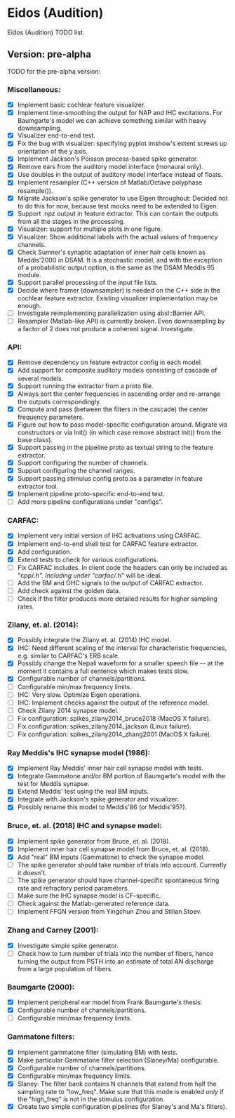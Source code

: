 # Eidos (Audition)

Eidos (Audition) TODO list.

## Version: pre-alpha
TODO for the pre-alpha version:

### Miscellaneous:
  - [X] Implement basic cochlear feature visualizer.
  - [X] Implement time-smoothing the output for NAP and IHC excitations. For
        Baumgarte's model we can achieve something similar with heavy
        downsampling.
  - [X] Visualizer end-to-end test.
  - [X] Fix the bug with visualizer: specifying pyplot imshow's extent
        screws up orientation of the y axis.
  - [X] Implement Jackson's Poisson process-based spike generator.
  - [X] Remove ears from the auditory model interface (monaural only).
  - [X] Use doubles in the output of auditory model interface instead of floats.
  - [X] Implement resampler (C++ version of Matlab/Octave polyphase resample()).
  - [X] Migrate Jackson's spike generator to use Eigen throughout: Decided not
        to do this for now, because test mocks need to be extended to Eigen.
  - [X] Support .npz output in feature extractor. This can contain the outputs
        from all the stages in the processing.
  - [X] Visualizer: support for multiple plots in one figure.
  - [X] Visualizer: Show additional labels with the actual values of frequency
        channels.
  - [X] Check Sumner's synaptic adaptation of inner hair cells known as Meddis'2000
        in DSAM. It is a stochastic model, and with the exception of a probabilistic
        output option, is the same as the DSAM Meddis 95 module.
  - [X] Support parallel processing of the input file lists.
  - [X] Decide where framer (downsampler) is needed on the C++ side in the
        cochlear feature extractor. Existing visualizer implementation
        may be enough.
  - [ ] Investigate reimplementing parallelization using absl::Barrier API.
  - [ ] Resampler (Matlab-like API) is currently broken. Even downsampling by a
        factor of 2 does not produce a coherent signal. Investigate.

### API:
  - [X] Remove dependency on feature extractor config in each model.
  - [X] Add support for composite auditory models consisting of cascade of
        several models.
  - [X] Support running the extractor from a proto file.
  - [X] Always sort the center frequencies in ascending order and re-arrange
        the outputs correspondingly.
  - [X] Compute and pass (between the filters in the cascade) the center
        frequency parameters.
  - [X] Figure out how to pass model-specific configuration around. Migrate
        via constructors or via Init() (in which case remove abstract Init()
        from the base class).
  - [X] Support passing in the pipeline proto as textual string to the feature
        extractor.
  - [X] Support configuring the number of channels.
  - [X] Support configuring the channel ranges.
  - [X] Support passing stimulus config proto as a parameter in feature
        extractor tool.
  - [X] Implement pipeline proto-specific end-to-end test.
  - [ ] Add more pipeline configurations under "configs".

### CARFAC:
  - [X] Implement very initial version of IHC activations using CARFAC.
  - [X] Implement end-to-end shell test for CARFAC feature extractor.
  - [X] Add configuration.
  - [X] Extend tests to check for various configurations.
  - [ ] Fix CARFAC includes. In client code the headers can only be included
        as "cpp/*.h". Including under "carfac/*.h" will be ideal.
  - [ ] Add the BM and OHC signals to the output of CARFAC extractor.
  - [ ] Add check against the golden data.
  - [ ] Check if the filter produces more detailed results for higher sampling
        rates.

### Zilany, et. al. (2014):
  - [X] Possibly integrate the Zilany et. al. (2014) IHC model.
  - [X] IHC: Need different scaling of the interval for characteristic
        frequencies, e.g. similar to CARFAC's ERB scale.
  - [X] Possibly change the Nepali waveform for a smaller speech file --
        at the moment it contains a full sentence which makes tests slow.
  - [X] Configurable number of channels/partitions.
  - [ ] Configurable min/max frequency limits.
  - [ ] IHC: Very slow. Optimize Eigen operations.
  - [ ] IHC: Implement checks against the output of the reference model.
  - [ ] Check Zilany 2014 synapse model.
  - [ ] Fix configuration: spikes_zilany2014_bruce2018 (MacOS X failure).
  - [ ] Fix configuration: spikes_zilany2014_jackson (Linux failure).
  - [ ] Fix configuration: spikes_zilany2014_zhang2001 (MacOS X failure).

### Ray Meddis's IHC synapse model (1986):
  - [X] Implement Ray Meddis' inner hair cell synapse model with tests.
  - [X] Integrate Gammatone and/or BM portion of Baumgarte's model with the
        test for Meddis synapse.
  - [X] Extend Meddis' test using the real BM inputs.
  - [X] Integrate with Jackson's spike generator and visualizer.
  - [X] Possibly rename this model to Meddis'86 (or Meddis'95?).

### Bruce, et. al. (2018) IHC and synapse model:
  - [X] Implement spike generator from Bruce, et. al. (2018).
  - [X] Implement inner hair cell synapse model from Bruce, et. al. (2018).
  - [X] Add "real" BM inputs (Gammatone) to check the synapse model.
  - [ ] The spike generator should take number of trials into account. Currently
        it doesn't.
  - [ ] The spike generator should have channel-specific spontaneous firing
        rate and refractory period parameters.
  - [ ] Make sure the IHC synapse model is CF-specific.
  - [ ] Check against the Matlab-generated reference data.
  - [ ] Implement FFGN version from Yingchun Zhou and Stilian Stoev.

### Zhang and Carney (2001):
  - [X] Investigate simple spike generator.
  - [ ] Check how to turn number of trials into the number of fibers, hence
        turning the output from PSTH into an estimate of total AN discharge
        from a large population of fibers.

### Baumgarte (2000):
  - [X] Implement peripheral ear model from Frank Baumgarte's thesis.
  - [X] Configurable number of channels/partitions.
  - [ ] Configurable min/max frequency limits.

### Gammatone filters:
  - [X] Implement gammatone filter (simulating BM) with tests.
  - [X] Make particular Gammatone filter selection (Slaney/Ma) configurable.
  - [X] Configurable number of channels/partitions.
  - [X] Configurable min/max frequency limits.
  - [X] Slaney: The filter bank contains N channels that extend from half the
        sampling rate to "low_freq". Make sure that this mode is enabled *only*
	if the "high_freq" is not in the stimulus configuration.
  - [X] Create two simple configuration pipelines (for Slaney's and Ma's
        filters).
